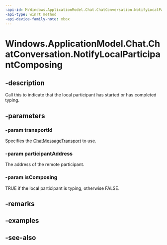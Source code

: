 ```yaml
---
-api-id: M:Windows.ApplicationModel.Chat.ChatConversation.NotifyLocalParticipantComposing(System.String,System.String,System.Boolean)
-api-type: winrt method
-api-device-family-note: xbox
---
```


<!-- Method syntax
public void NotifyLocalParticipantComposing(System.String transportId, System.String participantAddress, System.Boolean isComposing)
-->

# Windows.ApplicationModel.Chat.ChatConversation.NotifyLocalParticipantComposing

## -description
Call this to indicate that the local participant has started or has completed typing.

## -parameters
### -param transportId
Specifies the [ChatMessageTransport](chatmessagetransport.md) to use.

### -param participantAddress
The address of the remote participant.

### -param isComposing
TRUE if the local participant is typing, otherwise FALSE.

## -remarks

## -examples

## -see-also
